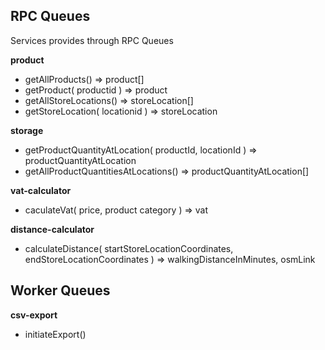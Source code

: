## RPC Queues

Services provides through RPC Queues

**product**

- getAllProducts()
  => product[]
- getProduct( productid )
  => product
- getAllStoreLocations()
  => storeLocation[]
- getStoreLocation( locationid )
  => storeLocation

**storage**

- getProductQuantityAtLocation( productId, locationId )
  => productQuantityAtLocation
 - getAllProductQuantitiesAtLocations()
  => productQuantityAtLocation[]

**vat-calculator**

- caculateVat( price, product category )
  => vat

**distance-calculator**

- calculateDistance( startStoreLocationCoordinates, endStoreLocationCoordinates )
  => walkingDistanceInMinutes, osmLink

## Worker Queues

**csv-export**

- initiateExport()
